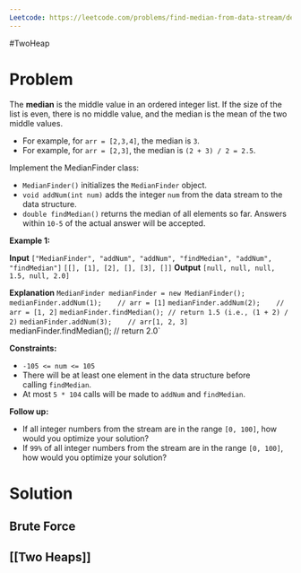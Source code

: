 ```yaml
---
Leetcode: https://leetcode.com/problems/find-median-from-data-stream/description/
---
```

#TwoHeap 
# Problem

The **median** is the middle value in an ordered integer list.
If the size of the list is even, there is no middle value, and the median is the mean of the two middle values.

- For example, for `arr = [2,3,4]`, the median is `3`.
- For example, for `arr = [2,3]`, the median is `(2 + 3) / 2 = 2.5`.

Implement the MedianFinder class:

- `MedianFinder()` initializes the `MedianFinder` object.
- `void addNum(int num)` adds the integer `num` from the data stream to the data structure.
- `double findMedian()` returns the median of all elements so far. Answers within `10-5` of the actual answer will be accepted.

**Example 1:**

**Input**
`["MedianFinder", "addNum", "addNum", "findMedian", "addNum", "findMedian"]`
`[[], [1], [2], [], [3], []]`
**Output**
`[null, null, null, 1.5, null, 2.0]`

**Explanation**
`MedianFinder medianFinder = new MedianFinder();`
`medianFinder.addNum(1);    // arr = [1]`
`medianFinder.addNum(2);    // arr = [1, 2]`
`medianFinder.findMedian(); // return 1.5 (i.e., (1 + 2) / 2)`
`medianFinder.addNum(3);    // arr[1, 2, 3]
`medianFinder.findMedian(); // return 2.0`

**Constraints:**

- `-105 <= num <= 105`
- There will be at least one element in the data structure before calling `findMedian`.
- At most `5 * 104` calls will be made to `addNum` and `findMedian`.

**Follow up:**

- If all integer numbers from the stream are in the range `[0, 100]`, how would you optimize your solution?
- If `99%` of all integer numbers from the stream are in the range `[0, 100]`, how would you optimize your solution?
# Solution

## Brute Force
## [[Two Heaps]]